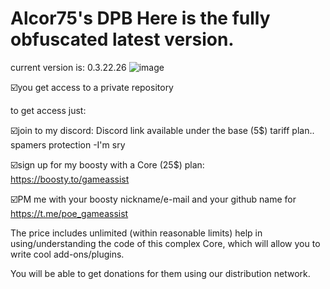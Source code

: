 # Alcor75's DPB  Here is the fully obfuscated latest version.
current version is: 0.3.22.26
![image](https://github.com/vlaskinarita/Alcor75-DPB-the-latest-version-is-fully-obfuscated/assets/120003563/b194f5ef-8e5c-4878-8d92-488139eb26cc)


☑️you get access to a private repository

to get access just:

☑️join to my discord: Discord link available under the base (5$) tariff plan.. spamers protection -I'm sry

☑️sign up for my boosty with a Core (25$) plan: https://boosty.to/gameassist

☑️PM me with your boosty nickname/e-mail and your github name for https://t.me/poe_gameassist

The price includes unlimited (within reasonable limits) help in using/understanding the code of this complex Core,
which will allow you to write cool add-ons/plugins. 

You will be able to get donations for them using our distribution network.
